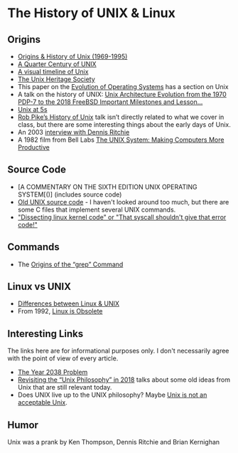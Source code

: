 # The History of UNIX & Linux

## Origins

- [Origins & History of Unix (1969-1995)](http://www.catb.org/esr/writings/taoup/html/ch02s01.html)
- [A Quarter Century of UNIX](https://wiki.tuhs.org//lib/exe/fetch.php?media=publications:qcu.pdf)
- [A visual timeline of Unix](https://www.levenez.com/unix/)
- [The Unix Heritage Society](https://www.tuhs.org/)
- This paper on the [Evolution of Operating Systems](http://www.brinch-hansen.net/papers/2001b.pdf) has a section on Unix
- A talk on the history of UNIX: [Unix Architecture Evolution from the 1970 PDP-7 to the 2018 FreeBSD Important Milestones and Lesson…](https://www.youtube.com/watch?v=FbDebSinSQo)
- [Unix at 5s](https://arstechnica.com/gadgets/2019/08/unix-at-50-it-starts-with-a-mainframe-a-gator-and-three-dedicated-researchers/)
- [Rob Pike’s History of Unix](https://www.youtube.com/watch?v=_2NI6t2r_Hs) talk isn’t directly related to what we cover in class, but there are some interesting things about the early days of Unix.
- An 2003 [interview with Dennis Ritchie](https://anders.unix.se/2015/10/26/interview-with-dennis-ritchie-2003/)
- A 1982 film from Bell Labs [The UNIX System: Making Computers More Productive](https://www.youtube.com/watch?v=tc4ROCJYbm0)

## Source Code

- [A COMMENTARY ON THE SIXTH EDITION UNIX OPERATING SYSTEM[()] (includes source code)
- [Old UNIX source code](http://www.tuhs.org/Archive/Distributions/Research/) - I haven't looked around too much, but there are some C files that implement several UNIX commands.
- ["Dissecting linux kernel code" or "That syscall shouldn't give that error code!"](https://finnoleary.net/kernel-code.html)

## Commands

- The [Origins of the “grep” Command](https://thenewstack.io/brian-kernighan-remembers-the-origins-of-grep/)

## Linux vs UNIX

- [Differences between Linux & UNIX](https://opensource.com/article/18/5/differences-between-linux-and-unix)
- From 1992, [Linux is Obsolete](https://groups.google.com/forum/#!topic/comp.os.minix/wlhw16QWltI%5B1-25%5D)

## Interesting Links

The links here are for informational purposes only.  I don't necessarily agree with the point of view of every article.

- [The Year 2038 Problem](https://en.wikipedia.org/wiki/Year_2038_problem)
- [Revisiting the “Unix Philosophy” in 2018](https://opensource.com/article/18/11/revisiting-unix-philosophy-2018) talks about some old ideas from Unix that are still relevant today.
- Does UNIX live up to the UNIX philosophy?  Maybe [Unix is not an acceptable Unix](http://mkremins.github.io/blog/unix-not-acceptable-unix/).

## Humor

Unix was a prank by Ken Thompson, Dennis Ritchie and Brian Kernighan
